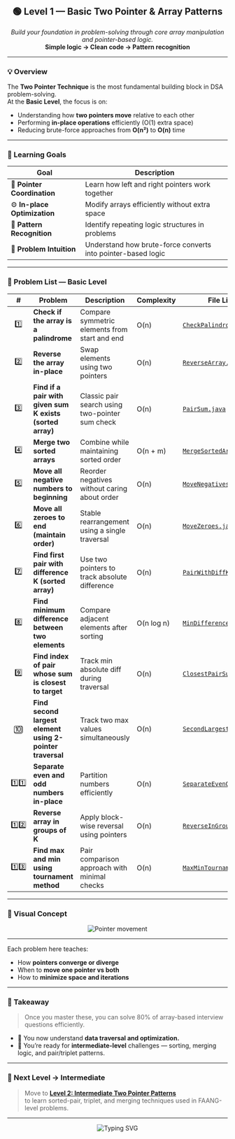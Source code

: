 <h2 align="center">🟢 Level 1 — Basic Two Pointer & Array Patterns</h2>

<p align="center">
  <i>Build your foundation in problem-solving through core array manipulation and pointer-based logic.</i><br>
  <b>Simple logic → Clean code → Pattern recognition</b>
</p>

---

### 💡 Overview

The **Two Pointer Technique** is the most fundamental building block in DSA problem-solving.  
At the **Basic Level**, the focus is on:
- Understanding how **two pointers move** relative to each other
- Performing **in-place operations** efficiently (O(1) extra space)
- Reducing brute-force approaches from **O(n²)** to **O(n)** time

---

### 🎯 Learning Goals
| Goal | Description |
|------|--------------|
| 🔁 **Pointer Coordination** | Learn how left and right pointers work together |
| ⚙️ **In-place Optimization** | Modify arrays efficiently without extra space |
| 🧩 **Pattern Recognition** | Identify repeating logic structures in problems |
| 🚀 **Problem Intuition** | Understand how brute-force converts into pointer-based logic |

---

### 🧠 Problem List — Basic Level

| # | Problem | Description | Complexity | File Link |
|:-:|----------|-------------|-------------|------------|
| 1️⃣ | **Check if the array is a palindrome** | Compare symmetric elements from start and end | O(n) | [`CheckPalindrome.java`](./logic/CheckPalindrome.java) |
| 2️⃣ | **Reverse the array in-place** | Swap elements using two pointers | O(n) | [`ReverseArray.java`](./logic/ReverseArray.java) |
| 3️⃣ | **Find if a pair with given sum K exists (sorted array)** | Classic pair search using two-pointer sum check | O(n) | [`PairSum.java`](./logic/PairSum.java) |
| 4️⃣ | **Merge two sorted arrays** | Combine while maintaining sorted order | O(n + m) | [`MergeSortedArrays.java`](./logic/MergeSortedArrays.java) |
| 5️⃣ | **Move all negative numbers to beginning** | Reorder negatives without caring about order | O(n) | [`MoveNegatives.java`](./logic/MoveNegatives.java) |
| 6️⃣ | **Move all zeroes to end (maintain order)** | Stable rearrangement using a single traversal | O(n) | [`MoveZeroes.java`](./logic/MoveZeroes.java) |
| 7️⃣ | **Find first pair with difference K (sorted array)** | Use two pointers to track absolute difference | O(n) | [`PairWithDiffK.java`](./logic/PairWithDiffK.java) |
| 8️⃣ | **Find minimum difference between two elements** | Compare adjacent elements after sorting | O(n log n) | [`MinDifference.java`](../MinDifference.java) |
| 9️⃣ | **Find index of pair whose sum is closest to target** | Track min absolute diff during traversal | O(n) | [`ClosestPairSum.java`](../ClosestPairSum.java) |
| 🔟 | **Find second largest element using 2-pointer traversal** | Track two max values simultaneously | O(n) | [`SecondLargest.java`](../SecondLargest.java) |
| 1️⃣1️⃣ | **Separate even and odd numbers in-place** | Partition numbers efficiently | O(n) | [`SeparateEvenOdd.java`](../SeparateEvenOdd.java) |
| 1️⃣2️⃣ | **Reverse array in groups of K**  | Apply block-wise reversal using pointers | O(n) | [`ReverseInGroups.java`](../ReverseInGroups.java) |
| 1️⃣3️⃣ | **Find max and min using tournament method**  | Pair comparison approach with minimal checks | O(n) | [`MaxMinTournament.java`](../MaxMinTournament.java) |

---

### 🧩 Visual Concept

<p align="center">
  <img src="https://readme-typing-svg.herokuapp.com?font=Fira+Code&weight=500&size=20&pause=1000&color=00F0C2&center=true&vCenter=true&width=600&lines=start+→+➡️+➡️+➡️+←+⬅️+⬅️+←+end;Compare+|+Swap+|+Move" alt="Pointer movement" />
</p>

---


Each problem here teaches:
- How **pointers converge or diverge**
- When to **move one pointer vs both**
- How to **minimize space and iterations**

---

### 🧠 Takeaway
> Once you master these, you can solve 80% of array-based interview questions efficiently.

- 🔹 You now understand **data traversal and optimization.**
- 🔹 You’re ready for **intermediate-level** challenges — sorting, merging logic, and pair/triplet patterns.

---

### 🚀 Next Level → Intermediate
> Move to [**Level 2: Intermediate Two Pointer Patterns**](../Intermediate/README.md)  
to learn sorted-pair, triplet, and merging techniques used in FAANG-level problems.

---

<p align="center">
  <img src="https://readme-typing-svg.herokuapp.com?font=Fira+Code&weight=500&size=22&pause=1000&color=00F0C2&center=true&vCenter=true&width=750&lines=Level+1+Completed+🎯;Mastered+Two+Pointer+Basics+🚀;Next:+Intermediate+Challenges+Await+🔥" alt="Typing SVG" />
</p>

